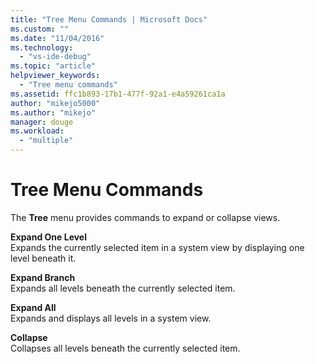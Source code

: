 ```yaml
---
title: "Tree Menu Commands | Microsoft Docs"
ms.custom: ""
ms.date: "11/04/2016"
ms.technology: 
  - "vs-ide-debug"
ms.topic: "article"
helpviewer_keywords: 
  - "Tree menu commands"
ms.assetid: ffc1b893-17b1-477f-92a1-e4a59261ca1a
author: "mikejo5000"
ms.author: "mikejo"
manager: douge
ms.workload: 
  - "multiple"
---
```

# Tree Menu Commands
The **Tree** menu provides commands to expand or collapse views.  
  
 **Expand One Level**  
 Expands the currently selected item in a system view by displaying one level beneath it.  
  
 **Expand Branch**  
 Expands all levels beneath the currently selected item.  
  
 **Expand All**  
 Expands and displays all levels in a system view.  
  
 **Collapse**  
 Collapses all levels beneath the currently selected item.